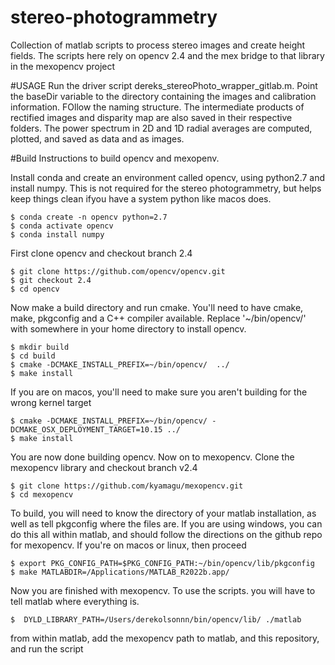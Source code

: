 # stereo-photogrammetry
Collection of matlab scripts to process stereo images and create height fields. The scripts here rely on opencv 2.4 and the mex bridge to that library in the mexopencv project

#USAGE
Run the driver script dereks_stereoPhoto_wrapper_gitlab.m. Point the baseDir variable to the directory containing the images and calibration information. FOllow the naming structure. The intermediate products of rectified images and disparity map are also saved in their respective folders. The power spectrum in 2D and 1D radial averages are computed, plotted, and saved as data and as images.

#Build
Instructions to build opencv and mexopenv.

Install conda and create an environment called opencv, using python2.7 and install numpy. This is not required for the stereo photogrammetry, but helps keep things clean ifyou have a system python like macos does.

	$ conda create -n opencv python=2.7
	$ conda activate opencv
	$ conda install numpy

First clone opencv and checkout branch 2.4

	$ git clone https://github.com/opencv/opencv.git
	$ git checkout 2.4
	$ cd opencv
	
Now make a build directory and run cmake. You'll need to have cmake, make, pkgconfig and a C++ compiler available. Replace '~/bin/opencv/' with somewhere in your home directory to install opencv.
	
	$ mkdir build
	$ cd build
	$ cmake -DCMAKE_INSTALL_PREFIX=~/bin/opencv/  ../
	$ make install
	
If you are on macos, you'll need to make sure you aren't building for the wrong kernel target
	
	$ cmake -DCMAKE_INSTALL_PREFIX=~/bin/opencv/ -DCMAKE_OSX_DEPLOYMENT_TARGET=10.15 ../
	$ make install
	
You are now done building opencv. Now on to mexopencv. Clone the mexopencv library and checkout branch v2.4

	$ git clone https://github.com/kyamagu/mexopencv.git
	$ cd mexopencv
	
To build, you will need to know the directory of your matlab installation, as well as tell pkgconfig where the files are. If you are using windows, you can do this all within matlab, and should follow the directions on the github repo for mexopencv. If you're on macos or linux, then proceed

	$ export PKG_CONFIG_PATH=$PKG_CONFIG_PATH:~/bin/opencv/lib/pkgconfig
	$ make MATLABDIR=/Applications/MATLAB_R2022b.app/
	
Now you are finished with mexopencv. To use the scripts. you will have to tell matlab where everything is.

	$  DYLD_LIBRARY_PATH=/Users/derekolsonnn/bin/opencv/lib/ ./matlab
	
from within matlab, add the mexopencv path to matlab, and this repository, and run the script
	

	